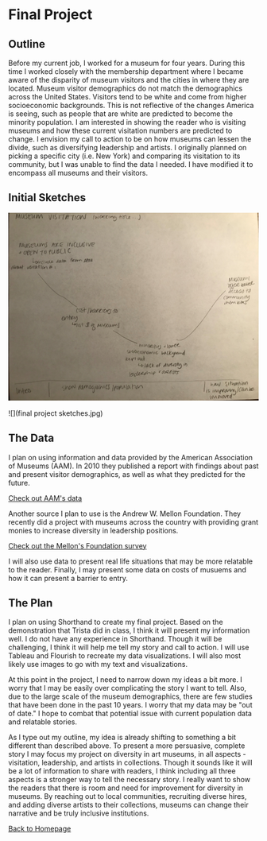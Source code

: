 # Final Project

## Outline
Before my current job, I worked for a museum for four years. During this time I worked closely with the membership department where I became aware of the disparity of museum visitors and the cities in where they are located. Museum visitor demographics do not match the demographics across the United States. Visitors tend to be white and come from higher socioeconomic backgrounds. This is not reflective of the changes America is seeing, such as people that are white are predicted to become the minority population. I am interested in showing the reader who is visiting museums and how these current visitation numbers are predicted to change. I envision my call to action to be on how museums can lessen the divide, such as diversifying leadership and artists. I originally planned on picking a specific city (i.e. New York) and comparing its visitation to its community, but I was unable to find the data I needed. I have modified it to encompass all museums and their visitors.

## Initial Sketches

![](outline.jpg)


![](final project sketches.jpg)

## The Data
I plan on using information and data provided by the American Association of Museums (AAM). In 2010 they published a report with findings about past and present visitor demographics, as well as what they predicted for the future.

[Check out AAM's data](https://www.aam-us.org/wp-content/uploads/2017/12/Demographic-Change-and-the-Future-of-Museums.pdf)

Another source I plan to use is the Andrew W. Mellon Foundation. They recently did a project with museums across the country with providing grant monies to increase diversity in leadership positions.

[Check out the Mellon's Foundation survey](https://mellon.org/news-blog/articles/latest-art-museum-staff-demographic-survey-shows-increases-african-american-curators-and-women-leadership-roles/#:~:text=ART%20MUSEUM%20STAFF%20DEMOGRAPHIC%20SURVEY%202018&text=Overall%2C%20the%20findings%20indicate%20that,and%20ethnically%20diverse%20since%202015.&text=Approximately%20430%20people%20of%20color,held%20by%20people%20of%20color.)

I will also use data to present real life situations that may be more relatable to the reader. Finally, I may present some data on costs of musuems and how it can present a barrier to entry.


## The Plan
I plan on using Shorthand to create my final project. Based on the demonstration that Trista did in class, I think it will present my information well. I do not have any experience in Shorthand. Though it will be challenging, I think it will help me tell my story and call to action. I will use Tableau and Flourish to recreate my data visualizations. I will also most likely use images to go with my text and visualizations. 

At this point in the project, I need to narrow down my ideas a bit more. I worry that I may be easily over complicating the story I want to tell. Also, due to the large scale of the museum demographics, there are few studies that have been done in the past 10 years. I worry that my data may be "out of date." I hope to combat that potential issue with current population data and relatable stories.

As I type out my outline, my idea is already shifting to something a bit different than described above. To present a more persuasive, complete story I may focus my project on diversity in art museums, in all aspects - visitation, leadership, and artists in collections. Though it sounds like it will be a lot of information to share with readers, I think including all three aspects is a stronger way to tell the necessary story. I really want to show the readers that there is room and need for improvement for diversity in museums. By reaching out to local communities, recruiting diverse hires, and adding diverse artists to their collections, museums can change their narrative and be truly inclusive institutions.


[Back to Homepage](/README.md)

